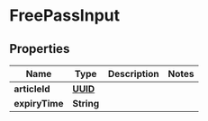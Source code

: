 

# FreePassInput

## Properties

Name | Type | Description | Notes
------------ | ------------- | ------------- | -------------
**articleId** | [**UUID**](UUID.md) |  | 
**expiryTime** | **String** |  | 




